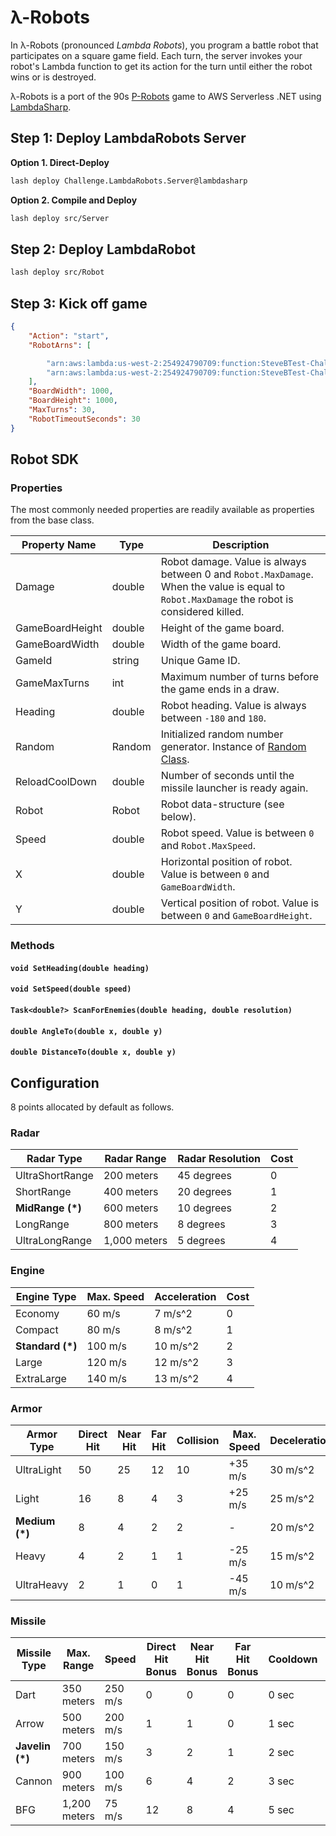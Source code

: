 # λ-Robots

In λ-Robots (pronounced _Lambda Robots_), you program a battle robot that participates on a square game field. Each turn, the server invokes your robot's Lambda function to get its action for the turn until either the robot wins or is destroyed.

λ-Robots is a port of the 90s [P-Robots](https://corewar.co.uk/probots.htm) game to AWS Serverless .NET using [LambdaSharp](https://lambdasharp.net).

## Step 1: Deploy LambdaRobots Server

**Option 1. Direct-Deploy**
```bash
lash deploy Challenge.LambdaRobots.Server@lambdasharp
```

**Option 2. Compile and Deploy**
```bash
lash deploy src/Server
```

## Step 2: Deploy LambdaRobot

```bash
lash deploy src/Robot
```

## Step 3: Kick off game

```json
{
    "Action": "start",
    "RobotArns": [

        "arn:aws:lambda:us-west-2:254924790709:function:SteveBTest-Challenge-LambdaRobots-Yo-RobotFunction-75MJVEQWIWXG",
        "arn:aws:lambda:us-west-2:254924790709:function:SteveBTest-Challenge-LambdaRobots-Ta-RobotFunction-115OTP03MCCOM"
    ],
    "BoardWidth": 1000,
    "BoardHeight": 1000,
    "MaxTurns": 30,
    "RobotTimeoutSeconds": 30
}
```



## Robot SDK

### Properties

The most commonly needed properties are readily available as properties from the base class.

|Property Name      |Type       |Description |
|-------------------|-----------|------------|
|Damage             |double     |Robot damage. Value is always between 0 and `Robot.MaxDamage`. When the value is equal to `Robot.MaxDamage` the robot is considered killed. |
|GameBoardHeight    |double     |Height of the game board. |
|GameBoardWidth     |double     |Width of the game board. |
|GameId             |string     |Unique Game ID. |
|GameMaxTurns       |int        |Maximum number of turns before the game ends in a draw. |
|Heading            |double     |Robot heading. Value is always between `-180` and `180`. |
|Random             |Random     |Initialized random number generator. Instance of [Random Class](https://docs.microsoft.com/en-us/dotnet/api/system.random?view=netstandard-2.0). |
|ReloadCoolDown     |double     |Number of seconds until the missile launcher is ready again. |
|Robot              |Robot      |Robot data-structure (see below). |
|Speed              |double     |Robot speed. Value is between `0` and `Robot.MaxSpeed`. |
|X                  |double     |Horizontal position of robot. Value is between `0` and `GameBoardWidth`. |
|Y                  |double     |Vertical position of robot. Value is between `0` and `GameBoardHeight`. |

### Methods

#### `void SetHeading(double heading)`
#### `void SetSpeed(double speed)`
#### `Task<double?> ScanForEnemies(double heading, double resolution)`
#### `double AngleTo(double x, double y)`
#### `double DistanceTo(double x, double y)`

## Configuration

8 points allocated by default as follows.

### Radar

|Radar Type      |Radar Range |Radar Resolution|Cost|
|----------------|------------|----------------|----|
|UltraShortRange |200 meters  |45 degrees      |0   |
|ShortRange      |400 meters  |20 degrees      |1   |
|**MidRange (*)**|600 meters  |10 degrees      |2   |
|LongRange       |800 meters  |8 degrees       |3   |
|UltraLongRange  |1,000 meters|5 degrees       |4   |

### Engine

|Engine Type     |Max. Speed |Acceleration|Cost|
|----------------|-----------|------------|----|
|Economy         |60 m/s     |7 m/s^2     |0   |
|Compact         |80 m/s     |8 m/s^2     |1   |
|**Standard (*)**|100 m/s    |10 m/s^2    |2   |
|Large           |120 m/s    |12 m/s^2    |3   |
|ExtraLarge      |140 m/s    |13 m/s^2    |4   |

### Armor

|Armor Type    |Direct Hit|Near Hit|Far Hit|Collision|Max. Speed |Deceleration  |Cost|
|--------------|----------|--------|-------|---------|-----------|--------------|----|
|UltraLight    |50        |25      |12     |10       |+35 m/s    |30 m/s^2      |0   |
|Light         |16        |8       |4      |3        |+25 m/s    |25 m/s^2      |1   |
|**Medium (*)**|8         |4       |2      |2        |-          |20 m/s^2      |2   |
|Heavy         |4         |2       |1      |1        |-25 m/s    |15 m/s^2      |3   |
|UltraHeavy    |2         |1       |0      |1        |-45 m/s    |10 m/s^2      |4   |

### Missile

|Missile Type   |Max. Range  |Speed  |Direct Hit Bonus|Near Hit Bonus|Far Hit Bonus|Cooldown|Cost|
|---------------|------------|-------|----------------|--------------|-------------|--------|----|
|Dart           |350 meters  |250 m/s|0               |0             |0            |0 sec   |0   |
|Arrow          |500 meters  |200 m/s|1               |1             |0            |1 sec   |1   |
|**Javelin (*)**|700 meters  |150 m/s|3               |2             |1            |2 sec   |2   |
|Cannon         |900 meters  |100 m/s|6               |4             |2            |3 sec   |3   |
|BFG            |1,200 meters|75 m/s |12              |8             |4            |5 sec   |4   |


